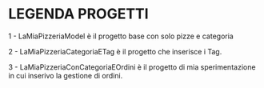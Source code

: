 # LEGENDA PROGETTI
1 - LaMiaPizzeriaModel è il progetto base con solo pizze e categoria

2 - LaMiaPizzeriaCategoriaETag è il progetto che inserisce i Tag.

3 - LaMiaPizzeriaConCategoriaEOrdini è il progetto di mia sperimentazione in cui inserivo la gestione di ordini.
